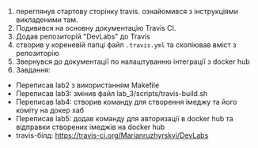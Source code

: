 1. переглянув стартову сторінку travis. ознайомився з інструкціями викладеними там.
2. Подивився на основну документацію Travis CI.
3. Додав репозиторій "DevLabs" до Travis
4. створив у кореневій папці файл `.travis.yml` та скопіював вміст з репозиторію
5. Звернувся до документації по налаштуванню інтеграції з docker hub
6. Завдання:
- Переписав lab2 з використанням Makefile
- Переписав lab3: змінив файл lab_3/scripts/travis-build.sh 
- Переписав lab4: створив команду для створення імеджу та його коміту на докер хаб
- Переписав lab5: додав команду для авторизації в docker hub та відправки створених імеджів на docker hub
- travis-білд: https://travis-ci.org/Marianruzhyrskyi/DevLabs
